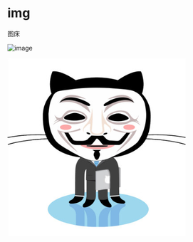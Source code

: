 # img
图床

![image](https://github.com/ruoshuiclub//raw/master/img/github猫.jpg)

![image](https://raw.githubusercontent.com/ruoshuiclub/img/master/github%E7%8C%AB.jpg)
